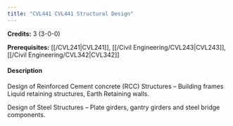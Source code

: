 ```yaml
---
title: "CVL441 CVL441 Structural Design"
---
```

**Credits:** 3 (3-0-0)

**Prerequisites:** [[/CVL241|CVL241]], [[/Civil Engineering/CVL243|CVL243]], [[/Civil Engineering/CVL342|CVL342]]

#### Description
Design of Reinforced Cement concrete (RCC) Structures – Building frames Liquid retaining structures, Earth Retaining walls.

Design of Steel Structures – Plate girders, gantry girders and steel bridge components.